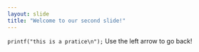 ```yaml
---
layout: slide
title: "Welcome to our second slide!"
---
```

`printf("this is a pratice\n");`
Use the left arrow to go back!
